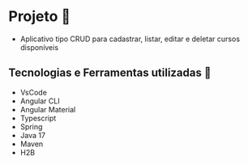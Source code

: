 # Projeto :rocket:
- Aplicativo tipo CRUD para cadastrar, listar, editar e deletar cursos disponíveis

## Tecnologias e Ferramentas utilizadas :robot:
- VsCode
- Angular CLI
- Angular Material
- Typescript
- Spring
- Java 17
- Maven
- H2B
